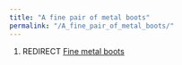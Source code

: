 ```yaml
---
title: "A fine pair of metal boots"
permalink: "/A_fine_pair_of_metal_boots/"
---
```


1.  REDIRECT [Fine metal boots](Fine_metal_boots "wikilink")